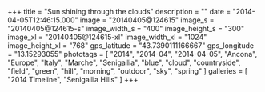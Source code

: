 +++
title = "Sun shining through the clouds"
description = ""
date = "2014-04-05T12:46:15.000"
image = "20140405@124615"
image_s = "20140405@124615-s"
image_width_s = "400"
image_height_s = "300"
image_xl = "20140405@124615-xl"
image_width_xl = "1024"
image_height_xl = "768"
gps_latitude = "43.7390111166667"
gps_longitude = "13.15293055"
phototags = [ "2014", "2014-04", "2014-04-05", "Ancona", "Europe", "Italy", "Marche", "Senigallia", "blue", "cloud", "countryside", "field", "green", "hill", "morning", "outdoor", "sky", "spring" ]
galleries = [ "2014 Timeline", "Senigallia Hills" ]
+++
